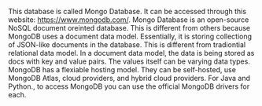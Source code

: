 This database is called Mongo Database. It can be accessed through this website: https://www.mongodb.com/. Mongo Database is an open-source NoSQL document oreinted database. This is different from others because MongoDB uses a document data model. Essentially, it is storing collectiong of JSON-like documents in the database. This is different from tradiontial relational data model. In a document data model, the data is being stored as docs with key and value pairs. The values itself can be varying data types. MongoDB has a flexiable hosting model. They can be self-hosted, use MongoDB Atlas, cloud providers, and hybrid cloud providers. For Java and Python., to access MongoDB you can use the official MongoDB drivers for each. 
